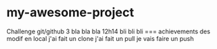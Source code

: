 # my-awesome-project
Challenge git/github 3
bla bla bla 12h14
bli bli bli
=== achievements
des modif en local
j'ai fait un clone
j'ai fait un pull
je vais faire un push
